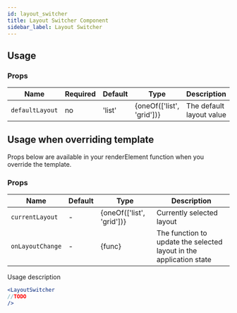 ```yaml
---
id: layout_switcher
title: Layout Switcher Component
sidebar_label: Layout Switcher
---
```



## Usage

### Props

| Name                  | Required  | Default       | Type                      | Description               |
| ----------------------|-----------|---------------| --------------------------|---------------------------|
| ``defaultLayout``     | no        | 'list'        | {oneOf(['list', 'grid'])} | The default layout value  |


## Usage when overriding template

Props below are available in your renderElement function when you override the template.

### Props

| Name              | Default       | Type                        | Description             |
| ------------------|---------------| ----------------------------|-------------------------|
| ``currentLayout`` | -             | {oneOf(['list', 'grid'])}   | Currently selected layout |
| ``onLayoutChange``| -             | {func}                      | The function to update the selected layout in the application state |

Usage description
```jsx
<LayoutSwitcher
//TODO
/>
```
